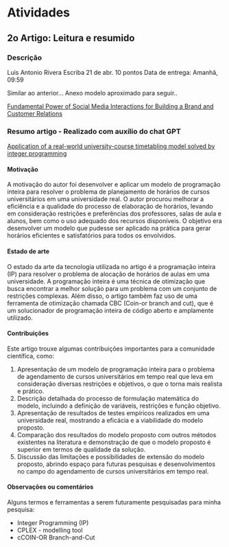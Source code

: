 # Atividades

## 2o Artigo: Leitura e resumido

### Descrição

Luis Antonio Rivera Escriba
21 de abr.
10 pontos
Data de entrega: Amanhã, 09:59

Similar ao anterior...
Anexo modelo aproximado para seguir..

[Fundamental Power of Social Media Interactions for Building a Brand and Customer Relations][LinkArtigoRivera]

[LinkArtigoRivera]: https://doi.org/10.3390/jtaer16050096

### Resumo artigo - Realizado com auxílio do chat GPT

[Application of a real-world university-course timetabling model solved by integer programming][LinkArtigoPO]

[LinkArtigoPO]: https://link.springer.com/article/10.1007/s00291-006-0074-z

#### Motivação

A motivação do autor foi desenvolver e aplicar um modelo de programação inteira para resolver o problema de planejamento de horários de cursos universitários em uma universidade real. O autor procurou melhorar a eficiência e a qualidade do processo de elaboração de horários, levando em consideração restrições e preferências dos professores, salas de aula e alunos, bem como o uso adequado dos recursos disponíveis. O objetivo era desenvolver um modelo que pudesse ser aplicado na prática para gerar horários eficientes e satisfatórios para todos os envolvidos.

#### Estado de arte

O estado da arte da tecnologia utilizada no artigo é a programação inteira (IP) para resolver o problema de alocação de horários de aulas em uma universidade. A programação inteira é uma técnica de otimização que busca encontrar a melhor solução para um problema com um conjunto de restrições complexas. Além disso, o artigo também faz uso de uma ferramenta de otimização chamada CBC (Coin-or branch and cut), que é um solucionador de programação inteira de código aberto e amplamente utilizado.

#### Contribuições

Este artigo trouxe algumas contribuições importantes para a comunidade científica, como:

1. Apresentação de um modelo de programação inteira para o problema de agendamento de cursos universitários em tempo real que leva em consideração diversas restrições e objetivos, o que o torna mais realista e prático.
2. Descrição detalhada do processo de formulação matemática do modelo, incluindo a definição de variáveis, restrições e função objetivo.
3. Apresentação de resultados de testes empíricos realizados em uma universidade real, mostrando a eficácia e a viabilidade do modelo proposto.
4. Comparação dos resultados do modelo proposto com outros métodos existentes na literatura e demonstração de que o modelo proposto é superior em termos de qualidade da solução.
5. Discussão das limitações e possibilidades de extensão do modelo proposto, abrindo espaço para futuras pesquisas e desenvolvimentos no campo do agendamento de cursos universitários em tempo real.

#### Observações ou comentários

Alguns termos e ferramentas a serem futuramente pesquisadas para minha pesquisa:

- Integer Programming (IP)
- CPLEX - modelling tool
- cCOIN-OR Branch-and-Cut
